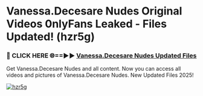# Vanessa.Decesare Nudes Original Videos 0nlyFans Leaked - Files Updated! (hzr5g)

<h3>🔴 CLICK HERE 🌐==►► <a href="https://tinyurl.com/5h6xmrr3" rel="nofollow">Vanessa.Decesare Nudes Updated Files</a></h3>

Get Vanessa.Decesare Nudes and all content. Now you can access all videos and pictures of Vanessa.Decesare Nudes. New Updated Files 2025!

[![hzr5g](https://i.imgur.com/KVD873Z.gif)](https://tinyurl.com/5h6xmrr3)
